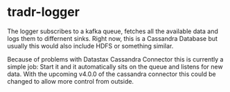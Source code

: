 # tradr-logger

The logger subscribes to a kafka queue, fetches all the available data and logs them to differnent sinks. 
Right now, this is a Cassandra Database but usually this would also include HDFS or something similar.

Because of problems with Datastax Cassandra Connector this is currently a simple job: Start it and it automatically sits on  the queue and listens for new data. With the upcoming v4.0.0 of the cassandra connector this could be changed to allow more control from outside.

